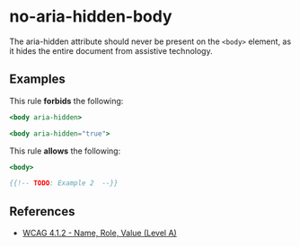 # no-aria-hidden-body

The aria-hidden attribute should never be present on the `<body>` element, as it hides the entire document from assistive technology.

## Examples

This rule **forbids** the following:

```hbs
<body aria-hidden>
```

```hbs
<body aria-hidden="true">
```

This rule **allows** the following:

```hbs
<body>
```

```hbs
{{!-- TODO: Example 2  --}}
```

## References

* [WCAG 4.1.2 - Name, Role, Value (Level A)](https://www.w3.org/TR/WCAG21/#name-role-value)
